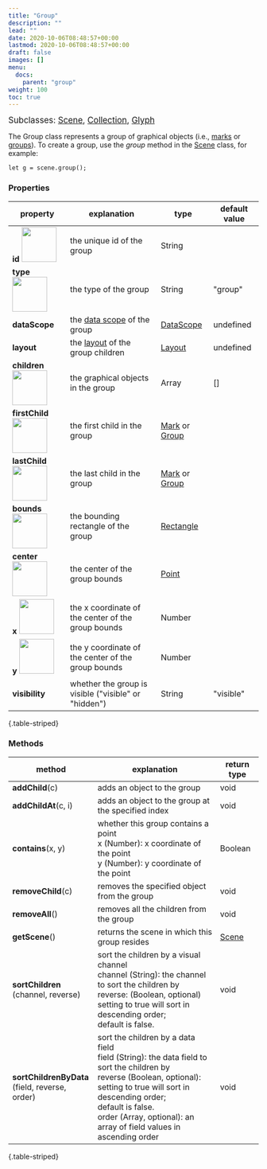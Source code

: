 ```yaml
---
title: "Group"
description: ""
lead: ""
date: 2020-10-06T08:48:57+00:00
lastmod: 2020-10-06T08:48:57+00:00
draft: false
images: []
menu:
  docs:
    parent: "group"
weight: 100
toc: true
---
```

<span style="font-size:1.2em">Subclasses: [Scene](../scene/), [Collection](../collection/), [Glyph](../glyph/)</span>

The Group class represents a group of graphical objects (i.e., [marks](../../marks/mark/) or [groups](../group/)). To create a group, use the _group_ method in the [Scene](../scene/) class, for example:

    let g = scene.group();

### Properties
| property |  explanation   | type | default value |
| --- | --- | --- | --- |
|**id** <img width="70px" src="../../readonly.png">| the unique id of the group | String |  | 
|**type** <img width="70px" src="../../readonly.png"> | the type of the group | String | "group" | 
|**dataScope**| the [data scope](../../data/datascope/) of the group | [DataScope](../../data/datascope/) | undefined |
|**layout**| the [layout](../../layout/layout/) of the group children | [Layout](../../layout/layout/) | undefined |
|**children** <img width="70px" src="../../readonly.png">| the graphical objects in the group | Array | [] |
|**firstChild** <img width="70px" src="../../readonly.png">| the first child in the group | [Mark](../../marks/mark/) or [Group](../group/) | |
|**lastChild** <img width="70px" src="../../readonly.png">| the last child in the group | [Mark](../../marks/mark/) or [Group](../group/) | |
|**bounds** <img width="70px" src="../../readonly.png">| the bounding rectangle of the group | [Rectangle](../../basic/rectangle/) | |
|**center** <img width="70px" src="../../readonly.png">| the center of the group bounds | [Point](../../basic/point/) | |
|**x** <img width="70px" src="../../readonly.png">| the x coordinate of the center of the group bounds | Number | |
|**y** <img width="70px" src="../../readonly.png">| the y coordinate of the center of the group bounds | Number | |
|**visibility**| whether the group is visible ("visible" or "hidden") | String | "visible" |
{.table-striped}

### Methods
| method |  explanation   | return type |
| --- | --- | --- |
| **addChild**(c) | adds an object to the group | void |
| **addChildAt**(c, i) | adds an object to the group at the specified index | void |
| **contains**(x, y) | whether this group contains a point<br>x (Number): x coordinate of the point<br>y (Number): y coordinate of the point | Boolean |
| **removeChild**(c) | removes the specified object from the group | void |
| **removeAll**() | removes all the children from the group | void |
| **getScene**() | returns the scene in which this group resides | [Scene](../../group/scene) |
| **sortChildren**<br>(channel, reverse) | sort the children by a visual channel<br>channel (String): the channel to sort the children by<br> reverse: (Boolean, optional) setting to true will sort in descending order;<br>default is false. | void |
| **sortChildrenByData**<br>(field, reverse, order) | sort the children by a data field<br>field (String): the data field to sort the children by<br>reverse (Boolean, optional): setting to true will sort in descending order;<br>default is false.<br>order (Array, optional): an array of field values in ascending order | void |
{.table-striped}